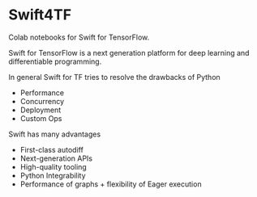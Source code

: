 # Swift4TF
Colab notebooks for Swift for TensorFlow. 

Swift for TensorFlow is a next generation platform for deep learning and differentiable programming.

In general Swift for TF tries to resolve the drawbacks of Python

*   Performance
*   Concurrency
*   Deployment
*   Custom Ops

Swift has many advantages 

*   First-class autodiff
*   Next-generation APIs
*   High-quality tooling
*   Python Integrability
*   Performance of graphs + flexibility  of Eager execution

